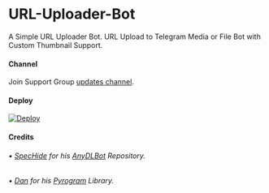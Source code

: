 # URL-Uploader-Bot
A Simple URL Uploader Bot. URL Upload to Telegram Media or File Bot with Custom Thumbnail Support.

#### Channel 

Join Support Group [updates channel](https://t.me/PremiumAppsAccountFree).

#### Deploy
[![Deploy](https://www.herokucdn.com/deploy/button.svg)](https://heroku.com/deploy?template=https://github.com/itspriyo/URL_Uploader)

#### Credits

###### • [SpecHide](https://t.me/Spechide) for his [AnyDLBot](https://github.com/Spechide/AnyDLBot) Repository.
###### • [Dan](https://github.com/delivrance) for his [Pyrogram](http://www.pyrogram.org/) Library.
